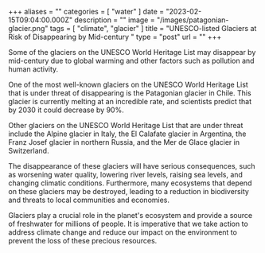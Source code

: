 +++
aliases = ""
categories = [ "water" ]
date = "2023-02-15T09:04:00.000Z"
description = ""
image = "/images/patagonian-glacier.png"
tags = [ "climate", "glacier" ]
title = "UNESCO-listed Glaciers at Risk of Disappearing by Mid-century "
type = "post"
url = ""
+++


Some of the glaciers on the UNESCO World Heritage List may disappear by mid-century due to global warming and other factors such as pollution and human activity.

One of the most well-known glaciers on the UNESCO World Heritage List that is under threat of disappearing is the Patagonian glacier in Chile. This glacier is currently melting at an incredible rate, and scientists predict that by 2030 it could decrease by 90%.

Other glaciers on the UNESCO World Heritage List that are under threat include the Alpine glacier in Italy, the El Calafate glacier in Argentina, the Franz Josef glacier in northern Russia, and the Mer de Glace glacier in Switzerland.

The disappearance of these glaciers will have serious consequences, such as worsening water quality, lowering river levels, raising sea levels, and changing climatic conditions. Furthermore, many ecosystems that depend on these glaciers may be destroyed, leading to a reduction in biodiversity and threats to local communities and economies.

Glaciers play a crucial role in the planet's ecosystem and provide a source of freshwater for millions of people. It is imperative that we take action to address climate change and reduce our impact on the environment to prevent the loss of these precious resources.
